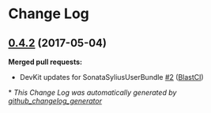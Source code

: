 # Change Log

## [0.4.2](https://github.com/libre-informatique/SonataSyliusUserBundle/tree/0.4.2) (2017-05-04)
**Merged pull requests:**

- DevKit updates for SonataSyliusUserBundle [\#2](https://github.com/libre-informatique/SonataSyliusUserBundle/pull/2) ([BlastCI](https://github.com/BlastCI))



\* *This Change Log was automatically generated by [github_changelog_generator](https://github.com/skywinder/Github-Changelog-Generator)*